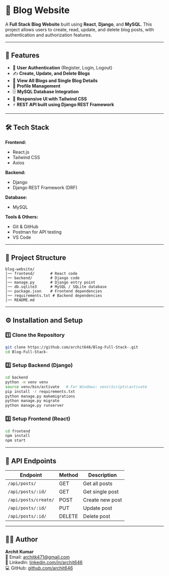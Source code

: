 # 📝 Blog Website

A **Full Stack Blog Website** built using **React**, **Django**, and **MySQL**. This project allows users to create, read, update, and delete blog posts, with authentication and authorization features.

---

## 🚀 Features

- 🔐 **User Authentication** (Register, Login, Logout)
- ✍️ **Create, Update, and Delete Blogs**
- 📜 **View All Blogs and Single Blog Details**
- 👤 **Profile Management**
- 🗄 **MySQL Database Integration**
- 🎨 **Responsive UI with Tailwind CSS**
- ⚡ **REST API built using Django REST Framework**

---

## 🛠️ Tech Stack

**Frontend:**
- React.js
- Tailwind CSS
- Axios

**Backend:**
- Django
- Django REST Framework (DRF)

**Database:**
- MySQL

**Tools & Others:**
- Git & GitHub
- Postman for API testing
- VS Code

---

## 📂 Project Structure

```
blog-website/
│── frontend/       # React code
│── backend/        # Django code
│── manage.py       # Django entry point
│── db.sqlite3      # MySQL / SQLite database
│── package.json    # Frontend dependencies
│── requirements.txt # Backend dependencies
│── README.md
```

---

## ⚙️ Installation and Setup

### 1️⃣ Clone the Repository
```bash
git clone https://github.com/archit646/Blog-Full-Stack-.git
cd Blog-Full-Stack-
```

### 2️⃣ Setup Backend (Django)
```bash
cd backend
python -m venv venv
source venv/bin/activate   # For Windows: venv\Scripts\activate
pip install -r requirements.txt
python manage.py makemigrations
python manage.py migrate
python manage.py runserver
```

### 3️⃣ Setup Frontend (React)
```bash
cd frontend
npm install
npm start
```

---

## 🔗 API Endpoints

| Endpoint             | Method | Description         |
|---------------------|--------|---------------------|
| `/api/posts/`       | GET    | Get all posts       |
| `/api/posts/:id/`   | GET    | Get single post     |
| `/api/posts/create/`| POST   | Create new post     |
| `/api/posts/:id/`   | PUT    | Update post         |
| `/api/posts/:id/`   | DELETE | Delete post         |

---

## 👨‍💻 Author

**Archit Kumar**  
📧 Email: architk471@gmail.com  
💼 LinkedIn: [linkedin.com/in/archit646](https://linkedin.com/in/archit646)  
💻 GitHub: [github.com/archit646](https://github.com/archit646)



